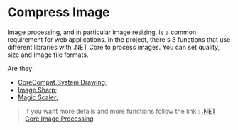 # Compress Image
Image processing, and in particular image resizing, is a common requirement for web applications. In the project, there's 3 functions that use different libraries with .NET Core to process images. You can set quality, size and Image file formats. 

Are they:

* [CoreCompat.System.Drawing](https://github.com/CoreCompat/CoreCompat);
* [Image Sharp](https://github.com/SixLabors/ImageSharp);
* [Magic Scaler](https://www.nuget.org/packages/PhotoSauce.MagicScaler/0.7.0-alpha);

>If you want more details and more functions follow the link :
>[.NET Core Image Processing](https://devblogs.microsoft.com/dotnet/net-core-image-processing/)
